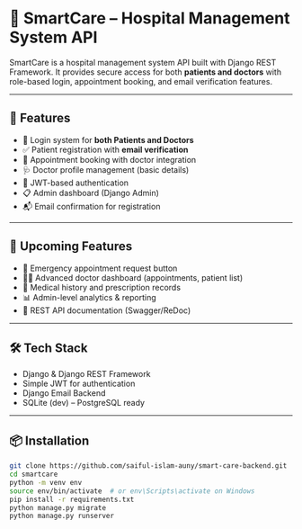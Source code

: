 # 🏥 SmartCare – Hospital Management System API

SmartCare is a hospital management system API built with Django REST Framework. It provides secure access for both **patients and doctors** with role-based login, appointment booking, and email verification features.

---

## 🚀 Features

- 🔐 Login system for **both Patients and Doctors**
- ✅ Patient registration with **email verification**
- 📅 Appointment booking with doctor integration
- 🩺 Doctor profile management (basic details)
- 🔄 JWT-based authentication
- 📋 Admin dashboard (Django Admin)
- 📬 Email confirmation for registration

---

## 🌟 Upcoming Features

- 🚨 Emergency appointment request button
- 🧑‍⚕️ Advanced doctor dashboard (appointments, patient list)
- 📄 Medical history and prescription records
- 📊 Admin-level analytics & reporting
- 📱 REST API documentation (Swagger/ReDoc)

---

## 🛠 Tech Stack

- Django & Django REST Framework  
- Simple JWT for authentication  
- Django Email Backend  
- SQLite (dev) – PostgreSQL ready

---

## 📦 Installation

```bash
git clone https://github.com/saiful-islam-auny/smart-care-backend.git
cd smartcare
python -m venv env
source env/bin/activate  # or env\Scripts\activate on Windows
pip install -r requirements.txt
python manage.py migrate
python manage.py runserver
